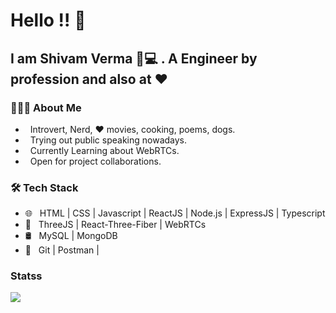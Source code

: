 # Hello !! 👋

## I am Shivam Verma 🐼💻 . A Engineer by profession and also at ❤️

<h3> 👨🏻‍💻 About Me </h3>

- &nbsp; Introvert, Nerd, ❤️ movies, cooking, poems, dogs.
- &nbsp; Trying out public speaking nowadays.
- &nbsp; Currently Learning about WebRTCs.
- &nbsp; Open for project collaborations. 

<h3>🛠 Tech Stack</h3>

- 🌐 &nbsp; HTML | CSS | Javascript | ReactJS | Node.js | ExpressJS | Typescript
- 🧰 &nbsp; ThreeJS | React-Three-Fiber | WebRTCs 
- 🛢 &nbsp; MySQL | MongoDB
- 🔧 &nbsp; Git | Postman | 

### Statss

<img src="https://github-readme-stats.vercel.app/api/top-langs/?username=theshivamverma&layout=compact" />
